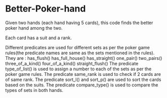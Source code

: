 # Better-Poker-hand
Given two hands (each hand having 5 cards), this code finds the better poker hand among the two.

Each card has a suit and a rank.

Different predicates are used for different sets as per the poker game rules(the predicate names are same as the sets mentioned in the rules). They are :
  has_flush()
  has_full_house()
  has_straight()
  one_pair()
  two_pairs()
  three_of_a_kind()
  four_of_a_kind()
  straight_flush()
The predicate type_of_list() is used to assign a number to each of the sets as per the poker game rules.
The predicate same_rank is used to check if 2 cards are of same rank.
The predicate sort_l() and sort_p() are used to sort the cards based on the suits.
The predicate compare_type() is used to compare the types of sets in both hands.

 
